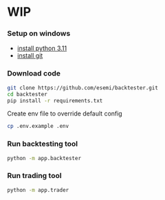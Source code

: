 # WIP


### Setup on windows
- [install python 3.11](https://www.python.org/downloads/windows/)
- [install git](https://gitforwindows.org/)


### Download code
```bash
git clone https://github.com/esemi/backtester.git
cd backtester
pip install -r requirements.txt
```

Create env file to override default config
```bash
cp .env.example .env
```

### Run backtesting tool
```bash
python -m app.backtester
```

### Run trading tool
```bash
python -m app.trader
```